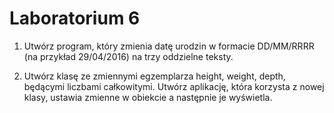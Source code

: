 # Laboratorium 6

1. Utwórz program, który zmienia datę urodzin w formacie DD/MM/RRRR (na przykład 29/04/2016) na trzy oddzielne teksty.

2. Utwórz klasę ze zmiennymi egzemplarza height, weight, depth, będącymi liczbami całkowitymi. Utwórz aplikację, która korzysta z nowej klasy, ustawia zmienne w obiekcie a następnie je wyświetla.